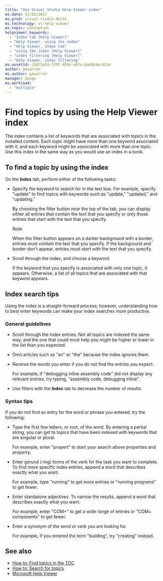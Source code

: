 ```yaml
---
title: "Use Visual Studio Help Viewer index"
ms.date: 11/02/2017
ms.prod: visual-studio-dev15
ms.technology: vs-help-viewer
ms.topic: conceptual
helpviewer_keywords:
  - "Index tab [Help Viewer]"
  - "Help Viewer, using the index"
  - "Help Viewer, Index tab"
  - "using the index [Help Viewer]"
  - "index filtering [Help Viewer]"
  - "Help Viewer, index filtering"
ms.assetid: cb071e93-f297-459c-a6fa-8ae0dabc42a4
author: gewarren
ms.author: gewarren
manager: douge
ms.workload:
  - "multiple"
---
```

# Find topics by using the Help Viewer index

The index contains a list of keywords that are associated with topics in the installed content. Each topic might have more than one keyword associated with it, and each keyword might be associated with more than one topic. Use this index in the same way as you would use an index in a book.

## To find a topic by using the index

On the **Index** tab, perform either of the following tasks:

-   Specify the keyword to search for in the text box. For example, specify "update" to find topics with keywords such as "update," "updated," and "updating."

    By choosing the filter button near the top of the tab, you can display either all entries that contain the text that you specify or only those entries that start with the text that you specify.

    > [!NOTE]
    > When the filter button appears on a darker background with a border, entries must _contain_ the text that you specify. If the background and border don't appear, entries must _start with_ the text that you specify.

-   Scroll through the index, and choose a keyword.

    If the keyword that you specify is associated with only one topic, it appears. Otherwise, a list of all topics that are associated with that keyword appears.

## Index search tips

Using the index is a straight-forward process; however, understanding how to best enter keywords can make your index searches more productive.

### General guidelines

-   Scroll through the index entries. Not all topics are indexed the same way, and the one that could most help you might be higher or lower in the list than you expected.

-   Omit articles such as "an" or "the" because the index ignores them.

-   Reverse the words you enter if you do not find the entries you expect.

    For example, if "debugging inline assembly code" did not display any relevant entries, try typing, "assembly code, debugging inline".

-   Use filters with the **Index** tab to decrease the number of results.

### Syntax tips

If you do not find an entry for the word or phrase you entered, try the following:

-   Type the first few letters, or root, of the word. By entering a partial string, you can get to topics that have been indexed with keywords that are singular or plural.

    For example, enter "propert" to start your search above properties and property.

-   Enter gerund (-ing) forms of the verb for the task you want to complete. To find more specific index entries, append a word that describes exactly what you want.

    For example, type "running" to get more entries or "running programs" to get fewer.

-   Enter standalone adjectives. To narrow the results, append a word that describes exactly what you want.

    For example, enter "COM+" to get a wide range of entries or "COM+ components" to get fewer.

-   Enter a synonym of the word or verb you are looking for.

    For example, if you entered the term "building", try "creating" instead.

## See also

- [How to: Find topics in the TOC](../ide/how-to-find-topics-in-the-table-of-contents.md)
- [How to: Search for topics](../ide/how-to-search-for-topics.md)
- [Microsoft Help Viewer](../ide/microsoft-help-viewer.md)